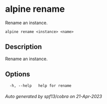 # alpine rename

Rename an instance.

```
alpine rename <instance> <name>
```

## Description

Rename an instance.

## Options

```
  -h, --help   help for rename
```

###### Auto generated by spf13/cobra on 21-Apr-2023
